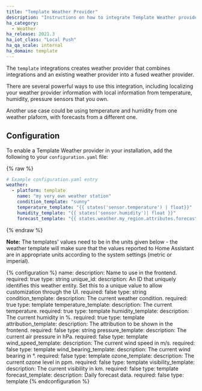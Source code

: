 ```yaml
---
title: "Template Weather Provider"
description: "Instructions on how to integrate Template Weather provider into Home Assistant."
ha_category: 
  - Weather
ha_release: 2021.3
ha_iot_class: "Local Push"
ha_qa_scale: internal
ha_domain: template
---
```


The `template` integrations creates weather provider that combines integrations and an existing weather provider into a fused weather provider.

There are several powerful ways to use this integration, including localizing your weather provider information with local information from temperature, humidity, pressure sensors that you own.

Another use case could be using temperature and humidity from one weather plaform, with forecasts from a different one.


## Configuration

To enable a Template Weather provider in your installation, add the following to your `configuration.yaml` file:

{% raw %}

```yaml
# Example configuration.yaml entry
weather:
  - platform: template
    name: "my very own weather station"
    condition_template: "sunny"
    temperature_template: "{{ states('sensor.temperature') | float}}"
    humidity_template: "{{ states('sensor.humidity')| float }}"
    forecast_template: "{{ states.weather.my_region.attributes.forecast }}"
```

{% endraw %}

**Note:** The templates' values need to be in the units given below - the weather template will make sure that the values reported to Home Assistant are in appropriate units according to the system settings (metric or imperial).

{% configuration %}
name:
  description: Name to use in the frontend.
  required: true
  type: string
unique_id:
  description: An ID that uniquely identifies this weather entity. Set this to a unique value to allow customization through the UI.
  required: false
  type: string
condition_template:
  description: The current weather condition.
  required: true
  type: template
temperature_template:
  description: The current temperature.
  required: true
  type: template
humidity_template:
  description: The current humidity in %.
  required: true
  type: template
attribution_template:
  description: The attribution to be shown in the frontend.
  required: false
  type: string
pressure_template:
  description: The current air pressure in hPa.
  required: false
  type: template
wind_speed_template:
  description: The current wind speed in m/s.
  required: false
  type: template
wind_bearing_template:
  description: The current wind bearing in °.
  required: false
  type: template
ozone_template:
  description: The current ozone level in ppm.
  required: false
  type: template
visibility_template:
  description: The current visibility in km.
  required: false
  type: template
forecast_template:
  description: Daily forecast data.
  required: false
  type: template
{% endconfiguration %}
